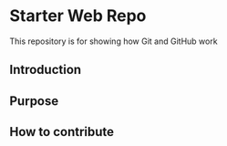 # Starter Web Repo

This repository is for showing how Git and GitHub work
## Introduction 

## Purpose

## How to contribute